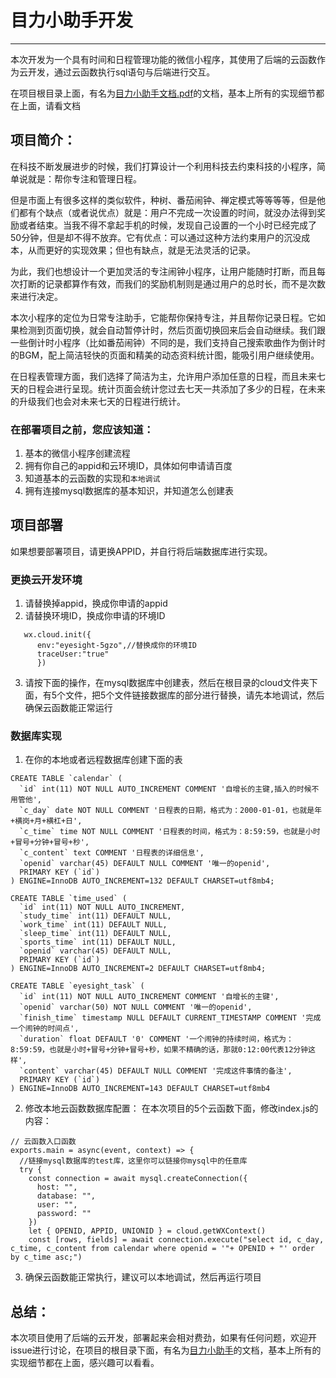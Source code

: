 # 目力小助手开发
---
本次开发为一个具有时间和日程管理功能的微信小程序，其使用了后端的云函数作为云开发，通过云函数执行sql语句与后端进行交互。

在项目根目录上面，有名为[目力小助手文档.pdf](./目力小助手文档.pdf)的文档，基本上所有的实现细节都在上面，请看文档

## 项目简介：

在科技不断发展进步的时候，我们打算设计一个利用科技去约束科技的小程序，简单说就是：帮你专注和管理日程。

但是市面上有很多这样的类似软件，种树、番茄闹钟、禅定模式等等等等，但是他们都有个缺点（或者说优点）就是：用户不完成一次设置的时间，就没办法得到奖励或者结束。当我不得不拿起手机的时候，发现自己设置的一个小时已经完成了50分钟，但是却不得不放弃。它有优点：可以通过这种方法约束用户的沉没成本，从而更好的实现效果；但也有缺点，就是无法灵活的记录。

为此，我们也想设计一个更加灵活的专注闹钟小程序，让用户能随时打断，而且每次打断的记录都算作有效，而我们的奖励机制则是通过用户的总时长，而不是次数来进行决定。

本次小程序的定位为日常专注助手，它能帮你保持专注，并且帮你记录日程。它如果检测到页面切换，就会自动暂停计时，然后页面切换回来后会自动继续。我们跟一些倒计时小程序（比如番茄闹钟）不同的是，我们支持自己搜索歌曲作为倒计时的BGM，配上简洁轻快的页面和精美的动态资料统计图，能吸引用户继续使用。

在日程表管理方面，我们选择了简洁为主，允许用户添加任意的日程，而且未来七天的日程会进行呈现。统计页面会统计您过去七天一共添加了多少的日程，在未来的升级我们也会对未来七天的日程进行统计。


### 在部署项目之前，您应该知道：   

1. 基本的微信小程序创建流程
2. 拥有你自己的appid和云环境ID，具体如何申请请百度
3. 知道基本的云函数的实现和`本地调试`
4. 拥有连接mysql数据库的基本知识，并知道怎么创建表


## 项目部署

如果想要部署项目，请更换APPID，并自行将后端数据库进行实现。
### 更换云开发环境
1. 请替换掉appid，换成你申请的appid
2. 请替换环境ID，换成你申请的环境ID
```
   wx.cloud.init({
      env:"eyesight-5gzo",//替换成你的环境ID
      traceUser:"true"
      })
```
3. 请按下面的操作，在mysql数据库中创建表，然后在根目录的cloud文件夹下面，有5个文件，把5个文件链接数据库的部分进行替换，请先本地调试，然后确保云函数能正常运行

### 数据库实现
1. 在你的本地或者远程数据库创建下面的表
```
CREATE TABLE `calendar` (
  `id` int(11) NOT NULL AUTO_INCREMENT COMMENT '自增长的主键,插入的时候不用管他',
  `c_day` date NOT NULL COMMENT '日程表的日期，格式为：2000-01-01，也就是年+横岗+月+横杠+日',
  `c_time` time NOT NULL COMMENT '日程表的时间，格式为：8:59:59，也就是小时+冒号+分钟+冒号+秒',
  `c_content` text COMMENT '日程表的详细信息',
  `openid` varchar(45) DEFAULT NULL COMMENT '唯一的openid',
  PRIMARY KEY (`id`)
) ENGINE=InnoDB AUTO_INCREMENT=132 DEFAULT CHARSET=utf8mb4;

CREATE TABLE `time_used` (
  `id` int(11) NOT NULL AUTO_INCREMENT,
  `study_time` int(11) DEFAULT NULL,
  `work_time` int(11) DEFAULT NULL,
  `sleep_time` int(11) DEFAULT NULL,
  `sports_time` int(11) DEFAULT NULL,
  `openid` varchar(45) DEFAULT NULL,
  PRIMARY KEY (`id`)
) ENGINE=InnoDB AUTO_INCREMENT=2 DEFAULT CHARSET=utf8mb4;

CREATE TABLE `eyesight_task` (
  `id` int(11) NOT NULL AUTO_INCREMENT COMMENT '自增长的主键',
  `openid` varchar(50) NOT NULL COMMENT '唯一的openid',
  `finish_time` timestamp NULL DEFAULT CURRENT_TIMESTAMP COMMENT '完成一个闹钟的时间点',
  `duration` float DEFAULT '0' COMMENT '一个闹钟的持续时间，格式为：8:59:59，也就是小时+冒号+分钟+冒号+秒，如果不精确的话，那就0:12:00代表12分钟这样',
  `content` varchar(45) DEFAULT NULL COMMENT '完成这件事情的备注',
  PRIMARY KEY (`id`)
) ENGINE=InnoDB AUTO_INCREMENT=143 DEFAULT CHARSET=utf8mb4
```
2. 修改本地云函数数据库配置：
在本次项目的5个云函数下面，修改index.js的内容：
```
// 云函数入口函数
exports.main = async(event, context) => {
  //链接mysql数据库的test库，这里你可以链接你mysql中的任意库
  try {
    const connection = await mysql.createConnection({
      host: "",
      database: "",
      user: "",
      password: ""
    })
    let { OPENID, APPID, UNIONID } = cloud.getWXContext()
    const [rows, fields] = await connection.execute("select id, c_day, c_time, c_content from calendar where openid = '"+ OPENID + "' order by c_time asc;")
```
3. 确保云函数能正常执行，建议可以本地调试，然后再运行项目

## 总结：
本次项目使用了后端的云开发，部署起来会相对费劲，如果有任何问题，欢迎开issue进行讨论，在项目的根目录下面，有名为[目力小助手](./目力小助手文档.pdf)的文档，基本上所有的实现细节都在上面，感兴趣可以看看。

